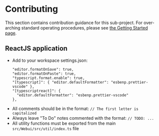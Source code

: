 # Contributing

This section contains contribution guidance for this sub-project. For over-arching standard operating procedures, please see [the Getting Started page](/docs/gettingStarted/README.md#contributing--developing).

## ReactJS application

- Add to your workspace settings.json:
  ```
  "editor.formatOnSave": true,
  "editor.formatOnPaste": true,
  "typescript.format.enable": true,
  "[typescript]": { "editor.defaultFormatter": "esbenp.prettier-vscode" },
  "[typescriptreact]": {
    "editor.defaultFormatter": "esbenp.prettier-vscode"
  },
  ```
- All comments should be in the format: `// The first letter is capitalized`
- Always leave "To Do" notes commented with the format: `// TODO: ...`
- All utility functions must be exported from the main `src/Webui/src/util/index.ts` file
